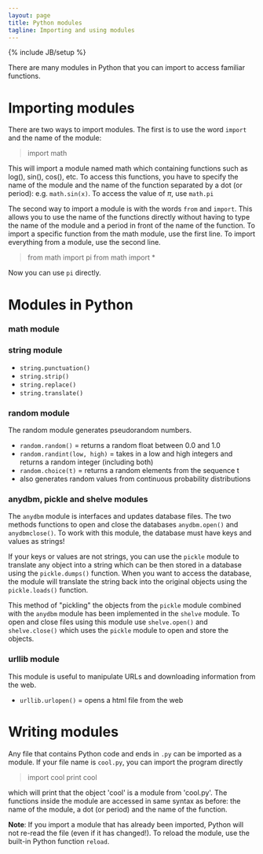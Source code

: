 ```yaml
---
layout: page
title: Python modules
tagline: Importing and using modules
---
```

{% include JB/setup %}

There are many modules in Python that you can import to access familiar functions.  

# Importing modules
There are two ways to import modules.  The first is to use the word `import` and the name of the module: 

> 	import math

This will import a module named math which containing functions such as log(), sin(), cos(), etc. To access this functions, you have to specify the name of the module and the name of the function separated by a dot (or period): e.g. `math.sin(x)`.  To access the value of $\pi$, use `math.pi`

The second way to import a module is with the words `from` and `import`. This allows you to use the name of the functions directly without having to type the name of the module and a period in front of the name of the function.   To import a specific function from the math module, use the first line. To import everything from a module, use the second line. 

> 	from math import pi
>	from math import *

Now you can use `pi` directly. 

# Modules in Python

### math module


### string module
* `string.punctuation()`
* `string.strip()`
* `string.replace()`
* `string.translate()`

### random module
The random module generates pseudorandom numbers. 

* `random.random()` = returns a random float between 0.0 and 1.0
* `random.randint(low, high)` = takes in a low and high integers and returns a random integer (including both)
* `random.choice(t)` = returns a random elements from the sequence t
* also generates random values from continuous probability distributions


### anydbm, pickle and shelve modules
The `anydbm` module is interfaces and updates database files. The two methods functions to open and close the databases `anydbm.open()` and `anydbmclose()`.  To work with this module, the database must have keys and values as strings!  

If your keys or values are not strings, you can use the `pickle` module to translate any object into a string which can be then stored in a database using the `pickle.dumps()` function.  When you want to access the database, the module will translate the string back into the original objects using the `pickle.loads()` function.  

This method of "pickling" the objects from the `pickle` module combined with the `anydbm` module has been implemented in the `shelve` module.  To open and close files using this module use `shelve.open()` and `shelve.close()` which uses the `pickle` module to open and store the objects. 

### urllib module
This module is useful to manipulate URLs and downloading information from the web.  

* `urllib.urlopen()` = opens a html file from the web
 
# Writing modules
Any file that contains Python code and ends in `.py` can be imported as a module.  If your file name is `cool.py`, you can import the program directly

>	import cool
>	print cool

which will print that the object 'cool' is a module from 'cool.py'.  The functions inside the module are accessed in same syntax as before: the name of the module, a dot (or period) and the name of the function.  

**Note**: If you import a module that has already been imported, Python will not re-read the file (even if it has changed!).  To reload the module, use the built-in Python function `reload`.  
